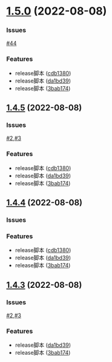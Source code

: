 # [1.5.0](https://github.com/LucyHeres/canvas-mind/compare/v1.4.0...v1.5.0) (2022-08-08)

### Issues
[#44](https://github.com/LucyHeres/canvas-mind/issues/44)


### Features

* release脚本 ([cdb1380](https://github.com/LucyHeres/canvas-mind/commit/cdb13802735c4a0a2d686c5c6925cb7178ebdcad))
* release脚本 ([da1bd39](https://github.com/LucyHeres/canvas-mind/commit/da1bd3977a42031bda8cd1ce6129182f325e81d8))
* release脚本 ([3bab174](https://github.com/LucyHeres/canvas-mind/commit/3bab174c0edb4fc589cb25ad8385c556da300006))



## [1.4.5](https://github.com/LucyHeres/canvas-mind/compare/v1.4.0...v1.4.5) (2022-08-08)

### Issues
[#2](https://github.com/LucyHeres/canvas-mind/issues/2),[#3](https://github.com/LucyHeres/canvas-mind/issues/3)


### Features

* release脚本 ([cdb1380](https://github.com/LucyHeres/canvas-mind/commit/cdb13802735c4a0a2d686c5c6925cb7178ebdcad))
* release脚本 ([da1bd39](https://github.com/LucyHeres/canvas-mind/commit/da1bd3977a42031bda8cd1ce6129182f325e81d8))
* release脚本 ([3bab174](https://github.com/LucyHeres/canvas-mind/commit/3bab174c0edb4fc589cb25ad8385c556da300006))



## [1.4.4](https://github.com/LucyHeres/canvas-mind/compare/v1.4.0...v1.4.4) (2022-08-08)

### Issues



### Features

* release脚本 ([cdb1380](https://github.com/LucyHeres/canvas-mind/commit/cdb13802735c4a0a2d686c5c6925cb7178ebdcad))
* release脚本 ([da1bd39](https://github.com/LucyHeres/canvas-mind/commit/da1bd3977a42031bda8cd1ce6129182f325e81d8))
* release脚本 ([3bab174](https://github.com/LucyHeres/canvas-mind/commit/3bab174c0edb4fc589cb25ad8385c556da300006))



## [1.4.3](https://github.com/LucyHeres/canvas-mind/compare/v1.4.0...v1.4.3) (2022-08-08)

### Issues
[#2](https://github.com/LucyHeres/canvas-mind/issues/2),[#3](https://github.com/LucyHeres/canvas-mind/issues/3)


### Features

* release脚本 ([da1bd39](https://github.com/LucyHeres/canvas-mind/commit/da1bd3977a42031bda8cd1ce6129182f325e81d8))
* release脚本 ([3bab174](https://github.com/LucyHeres/canvas-mind/commit/3bab174c0edb4fc589cb25ad8385c556da300006))



